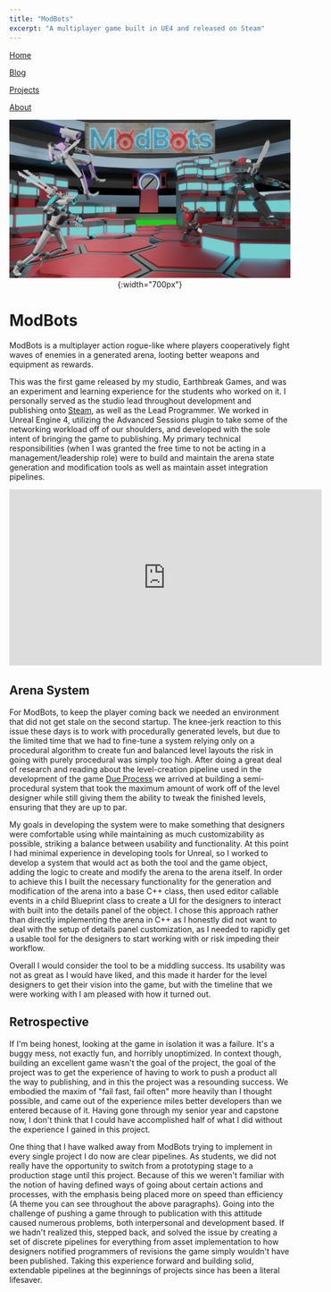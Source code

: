 ```yaml
---
title: "ModBots"
excerpt: "A multiplayer game built in UE4 and released on Steam"
---
```


<!--
   Copyright 2022 Henry R. Chronowski

   Built from Daniel Buckstein's template at https://dbuckstein.github.io/
   
   Licensed under the Apache License, Version 2.0 (the "License");
   you may not use this file except in compliance with the License.
   You may obtain a copy of the License at

       http://www.apache.org/licenses/LICENSE-2.0

   Unless required by applicable law or agreed to in writing, software
   distributed under the License is distributed on an "AS IS" BASIS,
   WITHOUT WARRANTIES OR CONDITIONS OF ANY KIND, either express or implied.
   See the License for the specific language governing permissions and
   limitations under the License.
-->


<script src="https://polyfill.io/v3/polyfill.min.js?features=es6"></script>
<script id="MathJax-script" async src="https://cdn.jsdelivr.net/npm/mathjax@3/es5/tex-mml-chtml.js"></script>


[Home](/projects/../)

[Blog](/blog/)

[Projects](/projects/)

[About](/about/)

<span style="display:block;text-align:center">![Test Automation](/assets/img/projects/modbots/ModBotsPromoPic.png){:width="700px"}</span>

# ModBots

ModBots is a multiplayer action rogue-like where players cooperatively fight waves of enemies in a generated arena, looting better weapons and equipment as rewards.

This was the first game released by my studio, Earthbreak Games, and was an experiment and learning experience for the students who worked on it. I personally served as the studio lead throughout development and publishing onto [Steam](https://store.steampowered.com/app/1818960/ModBots/), as well as the Lead Programmer. We worked in Unreal Engine 4, utilizing the Advanced Sessions plugin to take some of the networking workload off of our shoulders, and developed with the sole intent of bringing the game to publishing. My primary technical responsibilities (when I was granted the free time to not be acting in a management/leadership role) were to build and maintain the arena state generation and modification tools as well as maintain asset integration pipelines.

<div style="text-align:center"> <iframe width="560" height="315" src="https://www.youtube.com/embed/zVZ5PD1JUOY?controls=0" title="YouTube video player" frameborder="0" allow="accelerometer; autoplay; clipboard-write; encrypted-media; gyroscope; picture-in-picture" allowfullscreen></iframe> </div>

## Arena System

For ModBots, to keep the player coming back we needed an environment that did not get stale on the second startup. The knee-jerk reaction to this issue these days is to work with procedurally generated levels, but due to the limited time that we had to fine-tune a system relying only on a procedural algorithm to create fun and balanced level layouts the risk in going with purely procedural was simply too high. After doing a great deal of research and reading about the level-creation pipeline used in the development of the game [Due Process](https://store.steampowered.com/app/753650/Due_Process/) we arrived at building a semi-procedural system that took the maximum amount of work off of the level designer while still giving them the ability to tweak the finished levels, ensuring that they are up to par.

My goals in developing the system were to make something that designers were comfortable using while maintaining as much customizability as possible, striking a balance between usability and functionality. At this point I had minimal experience in developing tools for Unreal, so I worked to develop a system that would act as both the tool and the game object, adding the logic to create and modify the arena to the arena itself. In order to achieve this I built the necessary functionality for the generation and modification of the arena into a base C++ class, then used editor callable events in a child Blueprint class to create a UI for the designers to interact with built into the details panel of the object. I chose this approach rather than directly implementing the arena in C++ as I honestly did not want to deal with the setup of details panel customization, as I needed to rapidly get a usable tool for the designers to start working with or risk impeding their workflow.

Overall I would consider the tool to be a middling success. Its usability was not as great as I would have liked, and this made it harder for the level designers to get their vision into the game, but with the timeline that we were working with I am pleased with how it turned out.

## Retrospective

If I'm being honest, looking at the game in isolation it was a failure. It's a buggy mess, not exactly fun, and horribly unoptimized. In context though, building an excellent game wasn't the goal of the project, the goal of the project was to get the experience of having to work to push a product all the way to publishing, and in this the project was a resounding success. We embodied the maxim of "fail fast, fail often" more heavily than I thought possible, and came out of the experience miles better developers than we entered because of it. Having gone through my senior year and capstone now, I don't think that I could have accomplished half of what I did without the experience I gained in this project.

One thing that I have walked away from ModBots trying to implement in every single project I do now are clear pipelines. As students, we did not really have the opportunity to switch from a prototyping stage to a production stage until this project. Because of this we weren't familiar with the notion of having defined ways of going about certain actions and processes, with the emphasis being placed more on speed than efficiency (A theme you can see throughout the above paragraphs). Going into the challenge of pushing a game through to publication with this attitude caused numerous problems, both interpersonal and development based. If we hadn't realized this, stepped back, and solved the issue by creating a set of discrete pipelines for everything from asset implementation to how designers notified programmers of revisions the game simply wouldn't have been published. Taking this experience forward and building solid, extendable pipelines at the beginnings of projects since has been a literal lifesaver.
